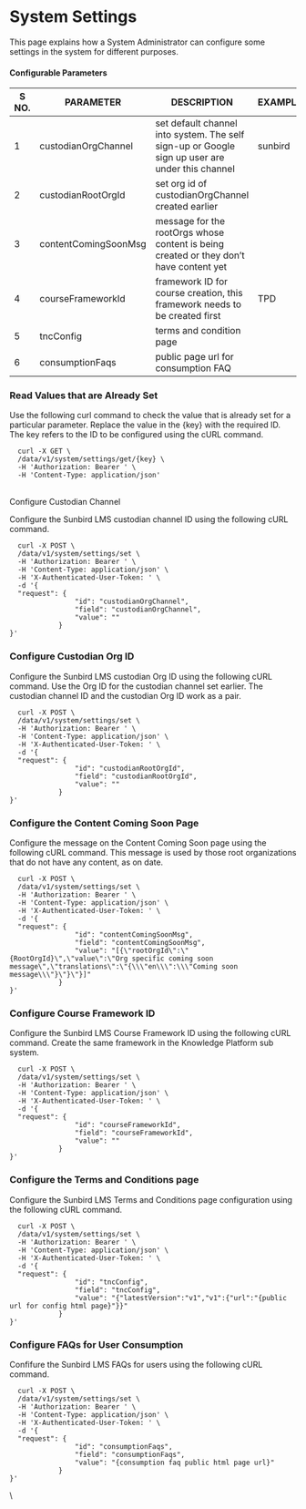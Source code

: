 # System Settings

This page explains how a System Administrator can configure some settings in the system for different purposes.

#### Configurable Parameters <a href="#configurable-parameters" id="configurable-parameters"></a>

| S NO. | PARAMETER            | DESCRIPTION                                                                                     | EXAMPLE |
| ----- | -------------------- | ----------------------------------------------------------------------------------------------- | ------- |
| 1     | custodianOrgChannel  | set default channel into system. The self sign-up or Google sign up user are under this channel | sunbird |
| 2     | custodianRootOrgId   | set org id of custodianOrgChannel created earlier                                               |         |
| 3     | contentComingSoonMsg | message for the rootOrgs whose content is being created or they don’t have content yet          |         |
| 4     | courseFrameworkId    | framework ID for course creation, this framework needs to be created first                      | TPD     |
| 5     | tncConfig            | terms and condition page                                                                        |         |
| 6     | consumptionFaqs      | public page url for consumption FAQ                                                             |         |

### Read Values that are Already Set <a href="#read-values-that-are-already-set" id="read-values-that-are-already-set"></a>

Use the following curl command to check the value that is already set for a particular parameter. Replace the value in the {key} with the required ID. The key refers to the ID to be configured using the cURL command.

```
  curl -X GET \
  /data/v1/system/settings/get/{key} \
  -H 'Authorization: Bearer ' \
  -H 'Content-Type: application/json'
```

\
Configure Custodian Channel

Configure the Sunbird LMS custodian channel ID using the following cURL command.

```
  curl -X POST \
  /data/v1/system/settings/set \
  -H 'Authorization: Bearer ' \
  -H 'Content-Type: application/json' \
  -H 'X-Authenticated-User-Token: ' \
  -d '{
  "request": {
                "id": "custodianOrgChannel",
                "field": "custodianOrgChannel",
                "value": ""
            }
}'

```

### Configure Custodian Org ID <a href="#configure-custodian-org-id" id="configure-custodian-org-id"></a>

Configure the Sunbird LMS custodian Org ID using the following cURL command. Use the Org ID for the custodian channel set earlier. The custodian channel ID and the custodian Org ID work as a pair.

```
  curl -X POST \
  /data/v1/system/settings/set \
  -H 'Authorization: Bearer ' \
  -H 'Content-Type: application/json' \
  -H 'X-Authenticated-User-Token: ' \
  -d '{
  "request": {
                "id": "custodianRootOrgId",
                "field": "custodianRootOrgId",
                "value": ""
            }
}'

```

### Configure the Content Coming Soon Page <a href="#configure-the-content-coming-soon-page" id="configure-the-content-coming-soon-page"></a>

Configure the message on the Content Coming Soon page using the following cURL command. This message is used by those root organizations that do not have any content, as on date.

```
  curl -X POST \
  /data/v1/system/settings/set \
  -H 'Authorization: Bearer ' \
  -H 'Content-Type: application/json' \
  -H 'X-Authenticated-User-Token: ' \
  -d '{
  "request": {
                "id": "contentComingSoonMsg",
                "field": "contentComingSoonMsg",
                "value": "[{\"rootOrgId\":\"{RootOrgId}\",\"value\":\"Org specific coming soon message\",\"translations\":\"{\\\"en\\\":\\\"Coming soon message\\\"}\"}\"}]"
            }
}'

```

### Configure Course Framework ID <a href="#configure-course-framework-id" id="configure-course-framework-id"></a>

Configure the Sunbird LMS Course Framework ID using the following cURL command. Create the same framework in the Knowledge Platform sub system.

```
  curl -X POST \
  /data/v1/system/settings/set \
  -H 'Authorization: Bearer ' \
  -H 'Content-Type: application/json' \
  -H 'X-Authenticated-User-Token: ' \
  -d '{
  "request": {
                "id": "courseFrameworkId",
                "field": "courseFrameworkId",
                "value": ""
            }
}'

```

### Configure the Terms and Conditions page <a href="#configure-the-terms-and-conditions-page" id="configure-the-terms-and-conditions-page"></a>

Configure the Sunbird LMS Terms and Conditions page configuration using the following cURL command.

```
  curl -X POST \
  /data/v1/system/settings/set \
  -H 'Authorization: Bearer ' \
  -H 'Content-Type: application/json' \
  -H 'X-Authenticated-User-Token: ' \
  -d '{
  "request": {
                "id": "tncConfig",
                "field": "tncConfig",
                "value": "{"latestVersion":"v1","v1":{"url":"{public url for config html page}"}}"
            }
}'

```

### Configure FAQs for User Consumption <a href="#configure-faqs-for-user-consumption" id="configure-faqs-for-user-consumption"></a>

Confifure the Sunbird LMS FAQs for users using the following cURL command.

```
  curl -X POST \
  /data/v1/system/settings/set \
  -H 'Authorization: Bearer ' \
  -H 'Content-Type: application/json' \
  -H 'X-Authenticated-User-Token: ' \
  -d '{
  "request": {
                "id": "consumptionFaqs",
                "field": "consumptionFaqs",
                "value": "{consumption faq public html page url}"
            }
}'
```

\
